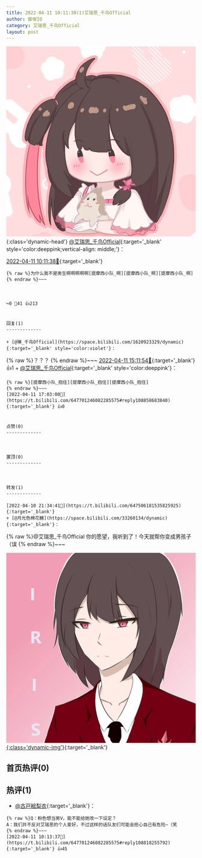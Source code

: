 ```yaml
---
title: 2022-04-11 10:11:38(1)艾瑞思_千鸟Official
author: 御坂IO
category: 艾瑞思_千鸟Official
layout: post
---
```


![img](/images/7e08840c56f251de28bdf766b647bd5fe9a5d50a.jpg){:class='dynamic-head'}
[@艾瑞思_千鸟Official](https://space.bilibili.com/1090010845/dynamic){:target='_blank' style='color:deeppink;vertical-align: middle;'}：

[2022-04-11 10:11:38🔗](https://t.bilibili.com/647701246082285575){:target='_blank'}

~~~
{% raw %}为什么我不是男生啊啊啊啊啊[提摩西小队_啊][提摩西小队_啊][提摩西小队_啊]
{% endraw %}~~~



↪️0 💬41 👍213


回复(1)
-------------

+ [@琳_千鸟Official](https://space.bilibili.com/1620923329/dynamic){:target='_blank' style='color:violet'}：
~~~
{% raw %}？？？
{% endraw %}~~~
[2022-04-11 15:11:54🔗](https://t.bilibili.com/647701246082285575#reply108848571712){:target='_blank'} 👍1
    + [@艾瑞思_千鸟Official](https://space.bilibili.com/1090010845/dynamic){:target='_blank' style='color:deeppink'}：
~~~
{% raw %}[提摩西小队_抱住][提摩西小队_抱住][提摩西小队_抱住]
{% endraw %}~~~
[2022-04-11 17:03:00🔗](https://t.bilibili.com/647701246082285575#reply108858683840){:target='_blank'} 👍0


点赞(0)
-------------



置顶(0)
-------------



转发(1)
-------------

[2022-04-10 21:34:41🔗](https://t.bilibili.com/647506181535825925){:target='_blank'}
+ [@月光色棉花糖](https://space.bilibili.com/33260134/dynamic){:target='_blank'}：
~~~
{% raw %}@艾瑞思_千鸟Official 你的愿望，我听到了！今天就帮你变成男孩子（误
{% endraw %}~~~


[![img](/images/a9339d1823e53361bf48da94f8a7d0fec301bd1b.jpg){:class='dynamic-img'}](/images/a9339d1823e53361bf48da94f8a7d0fec301bd1b.jpg){:target='_blank'}




首页热评(0)
-------------



热评(1)
-------------

+ [@古戸絵梨衣](https://space.bilibili.com/8417900/dynamic){:target='_blank'}：
~~~
{% raw %}Q：粉色想当男V，能不能给她改一下设定？
A：我们并不反对艾瑞思的个人爱好，不过这样的话队友们可能会担心自己有危险~（笑
{% endraw %}~~~
[2022-04-11 10:13:37🔗](https://t.bilibili.com/647701246082285575#reply108818255792){:target='_blank'} 👍45


